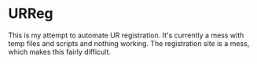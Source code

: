 URReg
=====

This is my attempt to automate UR registration. It's currently a mess with
temp files and scripts and nothing working. The registration site is a mess,
which makes this fairly difficult.
